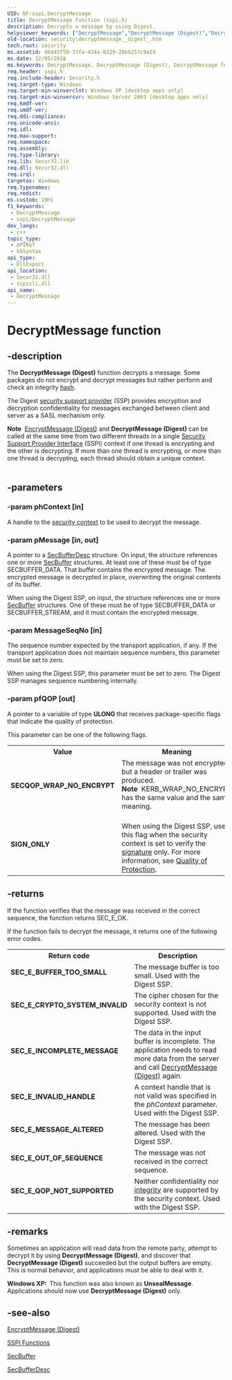 ```yaml
---
UID: NF:sspi.DecryptMessage
title: DecryptMessage function (sspi.h)
description: Decrypts a message by using Digest.
helpviewer_keywords: ["DecryptMessage","DecryptMessage (Digest)","DecryptMessage function [Security]","SECQOP_WRAP_NO_ENCRYPT","SIGN_ONLY","UnsealMessage [Security]","security.decryptmessage__digest_","sspi/DecryptMessage"]
old-location: security\decryptmessage__digest_.htm
tech.root: security
ms.assetid: 46d45f59-33fa-434a-b329-20b6257c9a19
ms.date: 12/05/2018
ms.keywords: DecryptMessage, DecryptMessage (Digest), DecryptMessage function [Security], SECQOP_WRAP_NO_ENCRYPT, SIGN_ONLY, UnsealMessage [Security], security.decryptmessage__digest_, sspi/DecryptMessage
req.header: sspi.h
req.include-header: Security.h
req.target-type: Windows
req.target-min-winverclnt: Windows XP [desktop apps only]
req.target-min-winversvr: Windows Server 2003 [desktop apps only]
req.kmdf-ver: 
req.umdf-ver: 
req.ddi-compliance: 
req.unicode-ansi: 
req.idl: 
req.max-support: 
req.namespace: 
req.assembly: 
req.type-library: 
req.lib: Secur32.lib
req.dll: Secur32.dll
req.irql: 
targetos: Windows
req.typenames: 
req.redist: 
ms.custom: 19H1
f1_keywords:
 - DecryptMessage
 - sspi/DecryptMessage
dev_langs:
 - c++
topic_type:
 - APIRef
 - kbSyntax
api_type:
 - DllExport
api_location:
 - Secur32.dll
 - sspicli.dll
api_name:
 - DecryptMessage
---
```


# DecryptMessage function


## -description

The <b>DecryptMessage (Digest)</b> function decrypts a message. Some packages do not encrypt and decrypt messages but rather perform and check an integrity <a href="https://docs.microsoft.com/windows/desktop/SecGloss/h-gly">hash</a>.

The Digest <a href="https://docs.microsoft.com/windows/desktop/SecGloss/s-gly">security support provider</a> (SSP) provides encryption and decryption confidentiality for messages exchanged between client and server as a SASL mechanism only.
<div class="alert"><b>Note</b>  <a href="https://docs.microsoft.com/windows/desktop/api/sspi/nf-sspi-encryptmessage">EncryptMessage (Digest)</a> and <b>DecryptMessage (Digest)</b> can be called at the same time from two different threads in a single <a href="https://docs.microsoft.com/windows/desktop/SecGloss/s-gly">Security Support Provider Interface</a> (SSPI) context if one thread is encrypting and the other is decrypting. If more than one thread is encrypting, or more than one thread is decrypting, each thread should obtain a unique context.</div><div> </div>

## -parameters

### -param phContext [in]

A handle to the <a href="https://docs.microsoft.com/windows/desktop/SecGloss/s-gly">security context</a> to be used to decrypt the message.

### -param pMessage [in, out]

A pointer to a 
<a href="https://docs.microsoft.com/windows/desktop/api/sspi/ns-sspi-secbufferdesc">SecBufferDesc</a> structure. On input, the structure references one or more 
<a href="https://docs.microsoft.com/windows/desktop/api/sspi/ns-sspi-secbuffer">SecBuffer</a> structures. At least one of these must be of type SECBUFFER_DATA. That buffer contains the encrypted message. The encrypted message is decrypted in place, overwriting the original contents of its buffer.

When using the Digest SSP, on input, the structure references one or more 
<a href="https://docs.microsoft.com/windows/desktop/api/sspi/ns-sspi-secbuffer">SecBuffer</a> structures. One of these must be of type SECBUFFER_DATA or SECBUFFER_STREAM, and it must contain the encrypted message.

### -param MessageSeqNo [in]

The sequence number expected by the transport application, if any. If the transport application does not maintain sequence numbers, this parameter must be set to zero.

When using the Digest SSP, this parameter must be set to zero. The Digest SSP manages sequence numbering internally.

### -param pfQOP [out]

A pointer to a variable of type <b>ULONG</b> that receives package-specific flags that indicate the quality of protection.
						

This parameter can be one of the following flags.

<table>
<tr>
<th>Value</th>
<th>Meaning</th>
</tr>
<tr>
<td width="40%"><a id="SECQOP_WRAP_NO_ENCRYPT"></a><a id="secqop_wrap_no_encrypt"></a><dl>
<dt><b>SECQOP_WRAP_NO_ENCRYPT</b></dt>
</dl>
</td>
<td width="60%">
The message was not encrypted, but a header or trailer was produced.

<div class="alert"><b>Note</b>  KERB_WRAP_NO_ENCRYPT has the same value and the same meaning.</div>
<div> </div>
</td>
</tr>
<tr>
<td width="40%"><a id="SIGN_ONLY_"></a><a id="sign_only_"></a><dl>
<dt><b>SIGN_ONLY </b></dt>
</dl>
</td>
<td width="60%">
When using the Digest SSP, use this flag when the security context is set to verify the <a href="https://docs.microsoft.com/windows/desktop/SecGloss/d-gly">signature</a> only. For more information, see 
<a href="https://docs.microsoft.com/windows/desktop/SecAuthN/quality-of-protection">Quality of Protection</a>.

</td>
</tr>
</table>

## -returns

If the function verifies that the message was received in the correct sequence, the function returns SEC_E_OK.

If the function fails to decrypt the message, it returns one of the following error codes.

<table>
<tr>
<th>Return code</th>
<th>Description</th>
</tr>
<tr>
<td width="40%">
<dl>
<dt><b>SEC_E_BUFFER_TOO_SMALL</b></dt>
</dl>
</td>
<td width="60%">
The message buffer is too small.  Used with the Digest SSP.

</td>
</tr>
<tr>
<td width="40%">
<dl>
<dt><b>SEC_E_CRYPTO_SYSTEM_INVALID</b></dt>
</dl>
</td>
<td width="60%">
The cipher chosen for the security context is not supported. Used with the Digest SSP.

</td>
</tr>
<tr>
<td width="40%">
<dl>
<dt><b>SEC_E_INCOMPLETE_MESSAGE</b></dt>
</dl>
</td>
<td width="60%">
The data in the input buffer is incomplete. The application needs to read more data from the server and call <a href="https://docs.microsoft.com/windows/desktop/api/sspi/nf-sspi-decryptmessage">DecryptMessage (Digest)</a> again.

</td>
</tr>
<tr>
<td width="40%">
<dl>
<dt><b>SEC_E_INVALID_HANDLE</b></dt>
</dl>
</td>
<td width="60%">
A context handle that is not valid was specified in the <i>phContext</i> parameter. Used with the Digest SSP.

</td>
</tr>
<tr>
<td width="40%">
<dl>
<dt><b>SEC_E_MESSAGE_ALTERED</b></dt>
</dl>
</td>
<td width="60%">
The message has been altered. Used with the Digest SSP.

</td>
</tr>
<tr>
<td width="40%">
<dl>
<dt><b>SEC_E_OUT_OF_SEQUENCE</b></dt>
</dl>
</td>
<td width="60%">
The message was not received in the correct sequence.

</td>
</tr>
<tr>
<td width="40%">
<dl>
<dt><b>SEC_E_QOP_NOT_SUPPORTED</b></dt>
</dl>
</td>
<td width="60%">
Neither confidentiality nor <a href="https://docs.microsoft.com/windows/desktop/SecGloss/i-gly">integrity</a> are supported by the security context. Used with the Digest SSP.

</td>
</tr>
</table>

## -remarks

Sometimes an application will read data from the remote party, attempt to decrypt it by using <b>DecryptMessage (Digest)</b>, and discover that <b>DecryptMessage (Digest)</b> succeeded but the output buffers are empty. This is normal behavior, and applications must be able to deal with it.

<b>Windows XP:  </b>This function was also known as <b>UnsealMessage</b>. Applications should now use <b>DecryptMessage (Digest)</b> only.

## -see-also

<a href="https://docs.microsoft.com/windows/desktop/api/sspi/nf-sspi-encryptmessage">EncryptMessage (Digest)</a>



<a href="https://docs.microsoft.com/windows/desktop/SecAuthN/authentication-functions">SSPI Functions</a>



<a href="https://docs.microsoft.com/windows/desktop/api/sspi/ns-sspi-secbuffer">SecBuffer</a>



<a href="https://docs.microsoft.com/windows/desktop/api/sspi/ns-sspi-secbufferdesc">SecBufferDesc</a>

